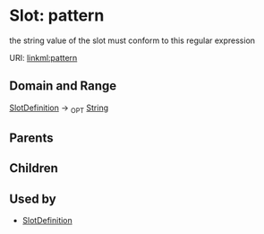 
# Slot: pattern


the string value of the slot must conform to this regular expression

URI: [linkml:pattern](https://w3id.org/linkml/pattern)


## Domain and Range

[SlotDefinition](SlotDefinition.md) ->  <sub>OPT</sub> [String](types/String.md)

## Parents


## Children


## Used by

 * [SlotDefinition](SlotDefinition.md)
